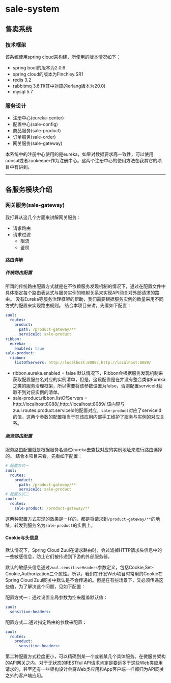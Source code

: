 # sale-system

## 售卖系统

### 技术框架

该系统使用spring cloud来构建，所使用的版本情况如下：
* spring boot的版本为2.0.6
* spring cloud的版本为Finchley.SR1
* redis 3.2
* rabbitmq 3.6.11(其中对应的erlang版本为20.0)
* mysql 5.7

### 服务设计
* 注册中心(eureka-center)
* 配置中心(sale-config)
* 商品服务(sale-product)
* 订单服务(sale-order)
* 网关服务(sale-gateway)

本系统中的注册中心使用的是eureka，如果对数据要求高一致性，可以使用consul或者zookeeper作为注册中心。这两个注册中心的使用方法在我其它的项目中有讲到。

---
## 各服务模块介绍

### 网关服务(sale-gateway)
我打算从这几个方面来讲解网关服务：
* 请求路由
* 请求过滤
	* 限流
	* 鉴权

#### 路由详解

##### 传统路由配置
所谓的传统路由配置方式就是在不依赖服务发现机制的情况下，通过在配置文件中具体指定每个路由表达式与服务实例的映射关系来实现API网关对外部请求的路由。
没有Eureka等服务治理框架的帮助，我们需要根据服务实例的数量采用不同方式的配置来实现路由规则。
结合本项目来讲，先看如下配置：
```yml
zuul:
  routes:
    product:
      path: /product-gateway/**
      serviceId: sale-product
ribbon:
  eureka:
    enabled: true
sale-product:
  ribbon:
    listOfServers: http://localhost:8088/,http://localhost:8089/
```
* ribbon.eureka.enabled = false
	默认情况下，Ribbon会根据服务发现机制来获取配置服务名对应的实例清单，但是，这段配置是在并没有整合类似Eureka之类的服务治理框架，所以需要将该参数设置为false，否则配置serviceId获取不到对应实例的清单。
* sale-product.ribbon.listOfServers = http://localhost:8088/,http://localhost:8089/
	该内容与zuul.routes.product.serviceId的配置对应，`sale-product`对应了serviceId的值，这两个参数的配置相当于在该应用内部手工维护了服务与实例的对应关系。

##### 服务路由配置
服务路由配置就是根据服务名通过eureka去查找对应的实例地址来进行路由选择的。
结合本项目来看，先看如下配置：
```yml
# 配置方式一
zuul:
  routes:
    product:
      path: /product-gateway/**
      serviceId: sale-product
# 配置方式二
zuul:
  routes:
    sale-product: /product-gateway/**
```
这两种配置方式实现的效果是一样的，都是将请求到`/product-gateway/**`的地址，转发到服务名为`sale-product`的实例上。

#### Cookie与头信息
默认情况下，Spring Cloud Zuul在请求路由时，会过滤掉HTTP请求头信息中的一些敏感信息，防止它们被传递到下游的外部服务器。

默认的敏感头信息通过`zuul.sensitiveHeaders`参数定义，包括Cookie,Set-Cookie,Authorization三个属性。所以，我们在开发Web项目时常用的Cookie在Spring Cloud Zuul网关中默认是不会传递的。但是在有些场景下，又必须传递这些值，为了解决这个问题，见如下配置：

配置方式一：通过设置全局参数为空来覆盖默认值：
```yml
zuul:
  sensitive-headers:
```
配置方式二:通过指定路由的参数来配置：
```yml
zuul:
  routes:
    product:
      sensitive-headers:
```
第二种配置方式粒度更小，可以精确到某一个或者某几个具体服务。在微服务架构的API网关之内，对于无状态的RESTful API请求肯定是要远多于这些Web类应用请求的，甚至还有一些架构设计会将Web类应用和App客户端一样都归为API网关之外的客户端应用。

